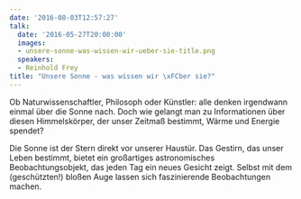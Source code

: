```yaml
---
date: '2016-08-03T12:57:27'
talk:
  date: '2016-05-27T20:00:00'
  images:
  - unsere-sonne-was-wissen-wir-ueber-sie-title.png
  speakers:
  - Reinhold Frey
title: "Unsere Sonne - was wissen wir \xFCber sie?"
---
```

Ob Naturwissenschaftler, Philosoph oder Künstler: alle denken irgendwann einmal über die Sonne nach. Doch wie gelangt man zu Informationen über diesen Himmelskörper, der unser Zeitmaß bestimmt, Wärme und Energie spendet?

Die Sonne ist der Stern direkt vor unserer Haustür. Das Gestirn, das unser Leben bestimmt, bietet ein großartiges astronomisches Beobachtungsobjekt, das jeden Tag ein neues Gesicht zeigt. Selbst mit dem (geschützten!) bloßen Auge lassen sich faszinierende Beobachtungen machen.

